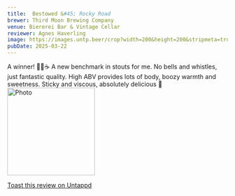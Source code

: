 ```yaml
---
title:  Bestowed &#45; Rocky Road
brewer: Third Moon Brewing Company
venue: Biererei Bar & Vintage Cellar
reviewer: Agnes Haverling
image: https://images.untp.beer/crop?width=200&height=200&stripmeta=true&url=https://untappd.s3.amazonaws.com/photos/2025_03_22/d1f235a19685969652632d404a8f025f_c_1465167539_raw.jpg
pubDate: 2025-03-22
---
```


A winner! 🍫🥃☕️ A new benchmark in stouts for me. No bells and whistles, just fantastic quality. 
High ABV provides lots of body, boozy warmth and sweetness. Sticky and viscous, absolutely delicious 🤤
						  <br />
						  <img height="200" width="200" src="https://images.untp.beer/crop?width=200&height=200&stripmeta=true&url=https://untappd.s3.amazonaws.com/photos/2025_03_22/d1f235a19685969652632d404a8f025f_c_1465167539_raw.jpg" alt="Photo">
						
[Toast this review on Untappd](https://untappd.com/user/&#45;Spacebacon&#45;/checkin/1465167539)
